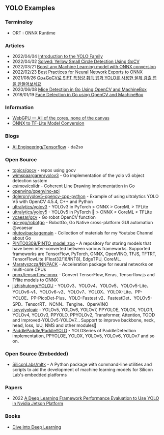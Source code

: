 ## YOLO Examples


### Terminoloy
- ORT : ONNX Runtime


### Articles
- 2022/04/04 [Introduction to the YOLO Family](https://pyimagesearch.com/2022/04/04/introduction-to-the-yolo-family/)
- 2022/04/02 [Solved: Yellow Small Circle Detection Using GoCV](https://solveforums.msomimaktaba.com/threads/solved-yellow-small-circle-detection-using-gocv.762542/)
- 2022/03/21 [Boost any Machine Learning model with ONNX conversion](https://towardsdatascience.com/boost-any-machine-learning-model-with-onnx-conversion-de34e1a38266)
- 2022/02/23 [Best Practices for Neural Network Exports to ONNX](https://towardsdatascience.com/best-practices-for-neural-network-exports-to-onnx-99f23006c1d5)
- 2021/08/26 [Go+GoCV로 SIFT 특징량 취득 앱과 YOLO를 사용한 물체 검출 앱을 만들어보세요](https://note.com/shift_tech/n/n35ee24567dbb)
- 2020/06/08 [Mice Detection in Go Using OpenCV and MachineBox](https://blog.rockygray.com/posts/mouse-detective/)
- 2018/01/19 [Face Detection in Go using OpenCV and MachineBox](https://pliutau.com/face-detection-in-go-machinebox-opencv/)


### Information
- [WebGPU — All of the cores, none of the canvas](https://surma.dev/things/webgpu/)
- [ONNX to TF-Lite Model Conversion](https://siliconlabs.github.io/mltk/mltk/tutorials/onnx_to_tflite.html)

### Blogs
- [AI Engineering/Tensorflow](https://da2so.tistory.com/category/AI%20Engineering/TensorFlow) - da2so



### Open Source
- [topics/gocv](https://github.com/topics/gocv) - repos using gocv 
- [wimspaargaren/yolov3](https://github.com/wimspaargaren/yolov3) - Go implementation of the yolo v3 object detection system
- [esimov/colidr](https://github.com/esimov/colidr) - Coherent Line Drawing implementation in Go
- [openvino/openvino-api](https://github.com/openvino/openvino-api) 
- [doleron/yolov5-opencv-cpp-python](https://github.com/doleron/yolov5-opencv-cpp-python) - Example of using ultralytics YOLO V5 with OpenCV 4.5.4, C++ and Python
- [ultralytics/yolov3](https://github.com/ultralytics/yolov3) - YOLOv3 in PyTorch > ONNX > CoreML > TFLite
- [ultralytics/yolov5](https://github.com/ultralytics/yolov5) - YOLOv5 in PyTorch 🚀 > ONNX > CoreML > TFLite
- [vcaesar/gcv](https://github.com/vcaesar/gcv) - Go robot OpenCV function
- [go-vgo/robotgo](https://github.com/go-vgo/robotgo) - RobotGo, Go Native cross-platform GUI automation @vcaesar
- [plutov/packagemain](https://github.com/plutov/packagemain) - Collection of materials for my Youtube Channel about Go
- [PINTO0309/PINTO_model_zoo](https://github.com/PINTO0309/PINTO_model_zoo) - A repository for storing models that have been inter-converted between various frameworks. Supported frameworks are TensorFlow, PyTorch, ONNX, OpenVINO, TFJS, TFTRT, TensorFlowLite (Float32/16/INT8), EdgeTPU, CoreML.
- [Maratyszcza/NNPACK](https://github.com/Maratyszcza/NNPACK) - Acceleration package for neural networks on multi-core CPUs
- [onnx/tensorflow-onnx](https://github.com/onnx/tensorflow-onnx) - Convert TensorFlow, Keras, Tensorflow.js and Tflite models to ONNX
- [jizhishutong/YOLOU](https://github.com/jizhishutong/YOLOU) - YOLOv3、YOLOv4、YOLOv5、YOLOv5-Lite、YOLOv6-v1、YOLOv6-v2、YOLOv7、YOLOX、YOLOX-Lite、PP-YOLOE、PP-PicoDet-Plus、YOLO-Fastest v2、FastestDet、YOLOv5-SPD、TensorRT、NCNN、Tengine、OpenVINO
- [iscyy/yoloair](https://github.com/iscyy/yoloair) - YOLOv5, YOLOv6, YOLOv7, PPYOLOE, YOLOX, YOLOR, YOLOv4, YOLOv3, PPYOLO, PPYOLOv2, Transformer, Attention, TOOD and Improved-YOLOv5-YOLOv7... Support to improve backbone, neck, head, loss, IoU, NMS and other modules🚀
- [PaddlePaddle/PaddleYOLO](https://github.com/PaddlePaddle/PaddleYOLO) - YOLOSeries of PaddleDetection implementation, PPYOLOE, YOLOX, YOLOv5, YOLOv6, YOLOv7 and so on.



### Open Source (Embedded)
- [SiliconLabs/mltk](https://github.com/SiliconLabs/mltk) - A Python package with command-line utilities and scripts to aid the development of machine learning models for Silicon Lab's embedded platforms



### Papers
- 2022 [A Deep Learning Framework Performance Evaluation to Use YOLO in Nvidia Jetson Platform](https://www.mdpi.com/2076-3417/12/8/3734)


### Books
- [Dive into Deep Learning](https://d2l.ai/d2l-en.pdf)





